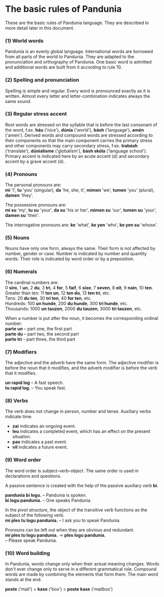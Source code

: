 
# The basic rules of Pandunia

These are the basic rules of Pandunia language.
They are described in more detail later in this document.

### (1) World words

Pandunia is an evenly global language.
International words are borrowed from all parts of the world to Pandunia.
They are adapted to the pronunciation and orthography of Pandunia.
One basic word is admitted and additional words are built from it according to rule 10.


### (2) Spelling and pronunciation

Spelling is simple and regular.
Every word is pronounced exactly as it is written.
Almost every letter and letter-combination indicates always the same sound.


### (3) Regular stress accent

Root words are stressed on the syllable that is before the last consonant of the word, f.ex.
**háu** ('nice'), **dúnia** ('world'), **básh** ('language'), **amén** ('amen').
Derived words and compound words are stressed according to their components so that the main component carries the primary stress
and other components may carry secondary stress, f.ex.
**trabásh** ('translate'), **dúnialìsme** ('globalism'), **bàsh skóla** ('language school').
Primary accent is indicated here by an acute accent (*á*) and secondary accent by a grave accent (*à*).


### (4) Pronouns

The personal pronouns are:  
**mi**
'I',
**tu**
'you' (singular),
**da**
'he, she, it',
**mimen**
'we',
**tumen**
'you' (plural),
**damen**
'they'.

The possessive pronouns are:  
**mi su**
'my',
**tu su**
'your',
**da su**
'his or her',
**mimen su**
'our',
**tumen su**
'your',
**damen su**
'their'.

The interrogative pronouns are:
**ke**
'what',
**ke yen**
'who',
**ke yen su**
'whose'.


### (5) Nouns

Nouns have only one form, always the same.
Their form is not affected by number, gender or case.
Number is indicated by number and quantity words.
Their role is indicated by word order or by a preposition.

### (6) Numerals

The cardinal numbers are:  
0 **siro**, 1 **un**, 2 **du**, 3 **tri**, 4 **for**, 5 **faif**, 6 **sixe**,
7 **seven**, 8 **eit**, 9 **nain**, 10 **ten**.  
Greater than ten:
11 **ten un**, 12 **ten du**, 13 **ten tri**,
etc.  
Tens:
20 **du ten**, 30 **tri ten**, 40 **for ten**,
etc.  
Hundreds:
100 **un hunde**, 200 **du hunde**, 300 **tri hunde**,
etc.  
Thousands:
1000 **un tauzen**, 2000 **du tauzen**, 3000 **tri tauzen**,
etc.

When a number is put after the noun, it becomes the corresponding ordinal number:  
**parte un**
– part one, the first part  
**parte du**
– part two, the second part  
**parte tri**
– part three, the third part


### (7) Modifiers

The adjective and the adverb have the same form.
The adjective modifier is before the noun that it modifies,
and the adverb modifier is before the verb that it modifies.

**un rapid log**
– A fast speech.  
**tu rapid log.**
– You speak fast.


### (8) Verbs

The verb does not change in person, number and tense.
Auxiliary verbs indicate time.

- **zai**
  indicates an ongoing event.
- **leu**
  indicates a completed event, which has an effect on the present situation.
- **pas**
  indicates a past event.
- **vil**
  indicates a future event.


### (9) Word order

The word order is subject–verb–object.
The same order is used in declarations and questions.

A passive sentence is created with the help of the passive auxiliary verb
**bi**.

**pandunia bi logu.**
– Pandunia is spoken.  
**bi logu pandunia.**
– One speaks Pandunia.

In the _pivot structure_, the object of the transitive verb functions as the subject of the following verb.  
**mi ples tu logu pandunia.**
– I ask you to speak Pandunia.

Pronouns can be left out when they are obvious and redundant.  
**_mi_ ples _tu_ logu pandunia.**
→ **ples logu pandunia.**  
– Please speak Pandunia.


### (10) Word building

In Pandunia, words change only when their actual meaning changes.
Words don't ever change only to serve in a different grammatical role.
Compound words are made by combining the elements that form them.
The main word stands at the end.

**poste**
('mail') +
**kase**
('box') =
**poste kase**
('mailbox')

